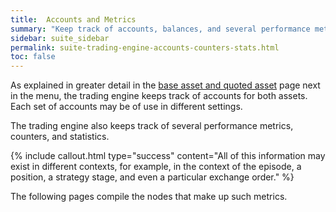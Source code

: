```yaml
---
title:  Accounts and Metrics
summary: "Keep track of accounts, balances, and several performance metrics across multiple contexts."
sidebar: suite_sidebar
permalink: suite-trading-engine-accounts-counters-stats.html
toc: false
---
```


As explained in greater detail in the [base asset and quoted asset](suite-trading-engine-base-asset-and-quoted-asset.html) page next in the menu, the trading engine keeps track of accounts for both assets. Each set of accounts may be of use in different settings.

The trading engine also keeps track of several performance metrics, counters, and statistics.

{% include callout.html type="success" content="All of this information may exist in different contexts, for example, in the context of the episode, a position, a strategy stage, and even a particular exchange order." %}

The following pages compile the nodes that make up such metrics.